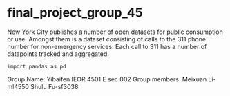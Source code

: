 # final_project_group_45

New York City publishes a number of open datasets for public consumption or use. Amongst them is a dataset consisting of calls to the 311 phone number for non-emergency services. Each call to 311 has a number of datapoints tracked and aggregated. 


```import pandas as pd```

Group Name: Yibaifen
IEOR 4501 E  sec 002
Group members:
Meixuan Li-ml4550
Shulu Fu-sf3038